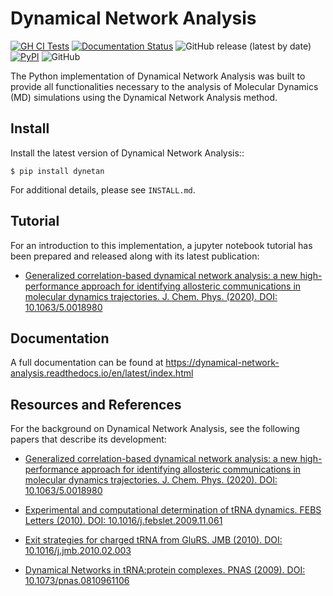 Dynamical Network Analysis
===========================

[![GH CI Tests](https://github.com/melomcr/dynetan/actions/workflows/github-actions-ci.yml/badge.svg)](https://github.com/melomcr/dynetan/actions/workflows/github-actions-ci.yml)
[![Documentation Status](https://readthedocs.org/projects/dynamical-network-analysis/badge/?version=latest)](https://dynamical-network-analysis.readthedocs.io/en/latest/?badge=latest)
![GitHub release (latest by date)](https://img.shields.io/github/v/release/melomcr/dynetan)
[![PyPI](https://img.shields.io/pypi/v/dynetan)](https://pypi.org/project/dynetan/)
![GitHub](https://img.shields.io/github/license/melomcr/dynetan)

The Python implementation of Dynamical Network Analysis was built to provide all
functionalities necessary to the analysis of Molecular Dynamics (MD) simulations
using the Dynamical Network Analysis method.

Install
-------

Install the latest version of Dynamical Network Analysis::

    $ pip install dynetan

For additional details, please see `INSTALL.md`.

Tutorial
--------

For an introduction to this implementation, a jupyter notebook tutorial has been
prepared and released along with its latest publication:

* [Generalized correlation-based dynamical network analysis: a new high-performance
approach for identifying allosteric communications in molecular dynamics
trajectories. J. Chem. Phys. (2020).
DOI: 10.1063/5.0018980](https://doi.org/10.1063/5.0018980)

Documentation
------------------------

A full documentation can be found at
https://dynamical-network-analysis.readthedocs.io/en/latest/index.html

Resources and References
------------------------

For the background on Dynamical Network Analysis, see the following papers that
describe its development:

* [Generalized correlation-based dynamical network analysis: a new
high-performance approach for identifying allosteric communications in molecular
dynamics trajectories. J. Chem. Phys. (2020).
DOI: 10.1063/5.0018980](https://doi.org/10.1063/5.0018980)

* [Experimental and computational determination of tRNA dynamics. FEBS Letters
(2010). DOI: 10.1016/j.febslet.2009.11.061](https://doi.org/10.1016/j.febslet.2009.11.061)

* [Exit strategies for charged tRNA from GluRS. JMB (2010).
DOI: 10.1016/j.jmb.2010.02.003](https://doi.org/10.1016/j.jmb.2010.02.003)

* [Dynamical Networks in tRNA:protein complexes. PNAS (2009).
DOI: 10.1073/pnas.0810961106](https://doi.org/10.1073/pnas.0810961106)
